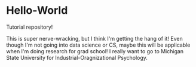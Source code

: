 # Hello-World

Tutorial repository!

This is super nerve-wracking, but I think I'm getting the hang of it! Even though I'm not going into data science or CS, maybe this will be applicable when I'm doing research for grad school! I really want to go to Michigan State University for Industrial-Oragnizational Psychology.
